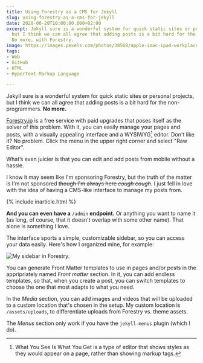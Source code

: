 ```yaml
---
title: Using Forestry as a CMS for Jekyll
slug: using-forestry-as-a-cms-for-jekyll
date: 2020-06-20T10:00:00.000+02:00
excerpt: Jekyll sure is a wonderful system for quick static sites or personal projects,
  but I think we can all agree that adding posts is a bit hard for the non-programmers.
  No more, with Forestry.
image: https://images.pexels.com/photos/38568/apple-imac-ipad-workplace-38568.jpeg?auto=compress&cs=tinysrgb&dpr=2&h=650&w=940
tags:
- Web
- GitHub
- HTML
- HyperText Markup Language

---
```

Jekyll sure is a wonderful system for quick static sites or personal projects, but I think we can all agree that adding posts is a bit hard for the non-programmers. **No more.**

[Forestry.io](https://forestry.io) is a free service with paid upgrades that poses itself as the solver of this problem. With it, you can easily manage your pages and posts, with a visually appealing interface and a WYSIWYG[^1] editor. Don't like it? No problem. Click the menu in the upper right corner and select "Raw Editor".

[^1]: What You See Is What You Get is a type of editor that shows styles as they would appear on a page, rather than showing markup tags.

What’s even juicier is that you can edit and add posts from mobile without a hassle.

I know it may seem like I'm sponsoring Forestry, but the truth of the matter is I'm not sponsored ~~though I'm always here _cough cough_~~. I just fell in love with the idea of having a CMS-like interface to manage my posts from.

{% include inarticle.html %}

**And you can even have a** `/admin` **endpoint.** Or anything you want to name it (as long, of course, that it doesn't overlap with some other name). That alone is something I love.

The interface sports a simple, customizable sidebar, so you can access your data easily. Here's how I organized mine, for example:

![My sidebar in Forestry.](/assets/uploaded/schermata-2020-06-10-alle-11-11-04.png "My sidebar in Forestry")

You can generate Front Matter templates to use in pages and/or posts in the appripriately named _Front matter_ section. In it, you can add endless templates, so that, when you create a post, you can switch templates to choose the one that most adapts to what you need.

In the _Media_ section, you can add images and videos that will be uploaded to a custom location that's chosen in the setup. My custom location is `/assets/uploads`, to differentiate uploads from Forestry vs. theme assets.

The _Menus_ section only work if you have the `jekyll-menus` plugin (which I do).